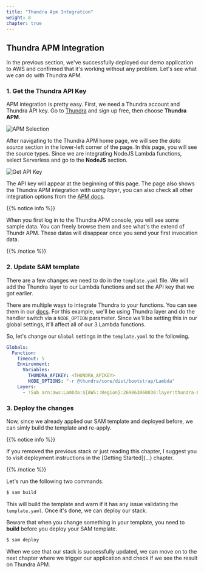 ```yaml
---
title: "Thundra Apm Integration"
weight: 8
chapter: true
---
```


## Thundra APM Integration

In the previous section, we've successfully deployed our demo application to AWS and confirmed that it's working without any problem. Let's see what we can do with Thundra APM.

### 1. Get the Thundra API Key

APM integration is pretty easy. First, we need a Thundra account and Thundra API key. Go to [Thundra](https://start.thundra.io) and sign up free, then choose **Thundra APM**.

![APM Selection](/images/_setting_up/apm_selection.png)

After navigating to the Thundra APM home page, we will see the *data source* section in the lower-left corner of the page. In this page, you will see the source types. Since we are integrating NodeJS Lambda functions, select Serverless and go to the **NodeJS** section.

![Get API Key](/images/_setting_up/get_api_key.gif)

The API key will appear at the beginning of this page. The page also shows the Thundra APM integration with *using layer*, you can also check all other integration options from the [APM docs](https://apm.docs.thundra.io/node.js/nodejs-integration-options).

{{% notice info %}}
<p style='text-align: left;'>
When you first log in to the Thundra APM console, you will see some sample data. You can freely browse them and see what's the extend of Thundr APM. These datas will disappear once you send your first invocation data.
</p>
{{% /notice %}}


### 2. Update SAM template

There are a few changes we need to do in the `template.yaml` file. We will add the Thundra layer to our Lambda functions and set the API key that we got earlier.

There are multiple ways to integrate Thundra to your functions. You can see them in our [docs](https://apm.docs.thundra.io/node.js/nodejs-integration-options). For this example, we'll be using Thundra layer and do the handler switch via a `NODE_OPTION` parameter. Since we'll be setting this in our global settings, it'll affect all of our 3 Lambda functions.

So, let's change our `Global` settings in the `template.yaml` to the following.

```yaml
Globals:
  Function:
    Timeout: 5
    Environment:
      Variables:
        THUNDRA_APIKEY: <THUNDRA_APIKEY>
        NODE_OPTIONS: "-r @thundra/core/dist/bootstrap/Lambda"
    Layers:
      - !Sub arn:aws:Lambda:${AWS::Region}:269863060030:layer:thundra-Lambda-node-layer:105
```

### 3. Deploy the changes

Now, since we already applied our SAM template and deployed before, we can simly build the template and re-apply.

{{% notice info %}}
<p style='text-align: left;'>
If you removed the previous stack or just reading this chapter, I suggest you to visit deployment instructions in the [Getting Started](...) chapter.
</p>
{{% /notice %}}


Let's run the following two commands.

```bash
$ sam build

```

This will build the template and warn if it has any issue validating the `template.yaml`. Once it's done, we can deploy our stack.

Beware that when you change something in your template, you need to **build** before you deploy your SAM template.

```bash
$ sam deploy

```

When we see that our stack is successfully updated, we can move on to the next chapter where we trigger our application and check if we see the result on Thundra APM.
